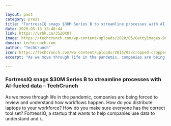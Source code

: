 ```yaml
---

layout: post
category: press
title: "FortressIQ snags $30M Series B to streamline processes with AI-fueled data"
date: 2020-05-13 13:48:44
link: https://vrhk.co/35ZOXOT
image: https://techcrunch.com/wp-content/uploads/2020/05/GettyImages-907330012.jpg?w=571
domain: techcrunch.com
author: "TechCrunch"
icon: https://techcrunch.com/wp-content/uploads/2015/02/cropped-cropped-favicon-gradient.png?w=180
excerpt: "As we move through life in the pandemic, companies are being forced to review and understand how workflows happen. How do you distribute laptops to your workforce? How do you make sure everyone has the correct tool set? FortressIQ, a startup that wants to help companies use data to understand and i…"

---
```


### FortressIQ snags $30M Series B to streamline processes with AI-fueled data – TechCrunch

As we move through life in the pandemic, companies are being forced to review and understand how workflows happen. How do you distribute laptops to your workforce? How do you make sure everyone has the correct tool set? FortressIQ, a startup that wants to help companies use data to understand and i…